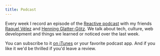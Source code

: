 ```yaml
---
title: Podcast
---
```


Every week I record an episode of the [Reactive podcast](http://reactive.audio) with
my friends [Raquel Vélez](https://twitter.com/rockbot) and [Henning Glatter-Götz](https://twitter.com/hglattergotz). We talk about tech, culture, web development and things we learned or noticed over the last week.

You can subscribe to it <a href="https://itunes.apple.com/de/podcast/reactive/id1020286000?l=en&mt=2">on iTunes</a> or your favorite podcast app. And if you like it we'd be thrilled if you'd leave a review.


